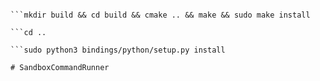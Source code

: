 ```sudo apt-get install libseccomp-dev

```mkdir build && cd build && cmake .. && make && sudo make install

```cd ..

```sudo python3 bindings/python/setup.py install

# SandboxCommandRunner
